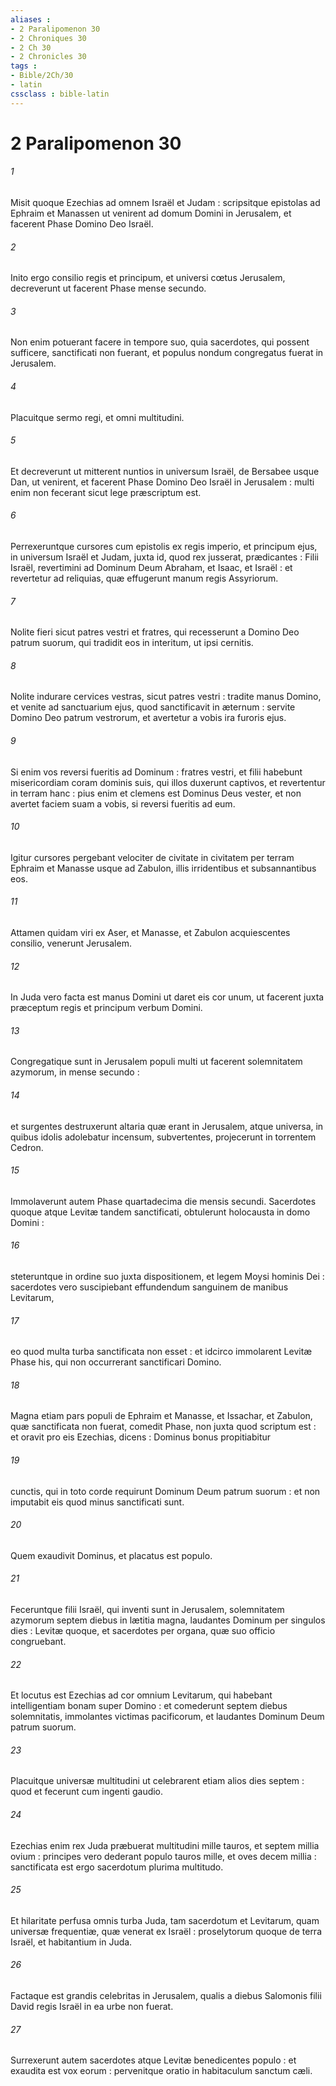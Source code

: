 ```yaml
---
aliases : 
- 2 Paralipomenon 30
- 2 Chroniques 30
- 2 Ch 30
- 2 Chronicles 30
tags : 
- Bible/2Ch/30
- latin
cssclass : bible-latin
---
```


# 2 Paralipomenon 30

###### 1
Misit quoque Ezechias ad omnem Israël et Judam : scripsitque epistolas ad Ephraim et Manassen ut venirent ad domum Domini in Jerusalem, et facerent Phase Domino Deo Israël.
###### 2
Inito ergo consilio regis et principum, et universi cœtus Jerusalem, decreverunt ut facerent Phase mense secundo.
###### 3
Non enim potuerant facere in tempore suo, quia sacerdotes, qui possent sufficere, sanctificati non fuerant, et populus nondum congregatus fuerat in Jerusalem.
###### 4
Placuitque sermo regi, et omni multitudini.
###### 5
Et decreverunt ut mitterent nuntios in universum Israël, de Bersabee usque Dan, ut venirent, et facerent Phase Domino Deo Israël in Jerusalem : multi enim non fecerant sicut lege præscriptum est.
###### 6
Perrexeruntque cursores cum epistolis ex regis imperio, et principum ejus, in universum Israël et Judam, juxta id, quod rex jusserat, prædicantes : Filii Israël, revertimini ad Dominum Deum Abraham, et Isaac, et Israël : et revertetur ad reliquias, quæ effugerunt manum regis Assyriorum.
###### 7
Nolite fieri sicut patres vestri et fratres, qui recesserunt a Domino Deo patrum suorum, qui tradidit eos in interitum, ut ipsi cernitis.
###### 8
Nolite indurare cervices vestras, sicut patres vestri : tradite manus Domino, et venite ad sanctuarium ejus, quod sanctificavit in æternum : servite Domino Deo patrum vestrorum, et avertetur a vobis ira furoris ejus.
###### 9
Si enim vos reversi fueritis ad Dominum : fratres vestri, et filii habebunt misericordiam coram dominis suis, qui illos duxerunt captivos, et revertentur in terram hanc : pius enim et clemens est Dominus Deus vester, et non avertet faciem suam a vobis, si reversi fueritis ad eum.
###### 10
Igitur cursores pergebant velociter de civitate in civitatem per terram Ephraim et Manasse usque ad Zabulon, illis irridentibus et subsannantibus eos.
###### 11
Attamen quidam viri ex Aser, et Manasse, et Zabulon acquiescentes consilio, venerunt Jerusalem.
###### 12
In Juda vero facta est manus Domini ut daret eis cor unum, ut facerent juxta præceptum regis et principum verbum Domini.
###### 13
Congregatique sunt in Jerusalem populi multi ut facerent solemnitatem azymorum, in mense secundo :
###### 14
et surgentes destruxerunt altaria quæ erant in Jerusalem, atque universa, in quibus idolis adolebatur incensum, subvertentes, projecerunt in torrentem Cedron.
###### 15
Immolaverunt autem Phase quartadecima die mensis secundi. Sacerdotes quoque atque Levitæ tandem sanctificati, obtulerunt holocausta in domo Domini :
###### 16
steteruntque in ordine suo juxta dispositionem, et legem Moysi hominis Dei : sacerdotes vero suscipiebant effundendum sanguinem de manibus Levitarum,
###### 17
eo quod multa turba sanctificata non esset : et idcirco immolarent Levitæ Phase his, qui non occurrerant sanctificari Domino.
###### 18
Magna etiam pars populi de Ephraim et Manasse, et Issachar, et Zabulon, quæ sanctificata non fuerat, comedit Phase, non juxta quod scriptum est : et oravit pro eis Ezechias, dicens : Dominus bonus propitiabitur
###### 19
cunctis, qui in toto corde requirunt Dominum Deum patrum suorum : et non imputabit eis quod minus sanctificati sunt.
###### 20
Quem exaudivit Dominus, et placatus est populo.
###### 21
Feceruntque filii Israël, qui inventi sunt in Jerusalem, solemnitatem azymorum septem diebus in lætitia magna, laudantes Dominum per singulos dies : Levitæ quoque, et sacerdotes per organa, quæ suo officio congruebant.
###### 22
Et locutus est Ezechias ad cor omnium Levitarum, qui habebant intelligentiam bonam super Domino : et comederunt septem diebus solemnitatis, immolantes victimas pacificorum, et laudantes Dominum Deum patrum suorum.
###### 23
Placuitque universæ multitudini ut celebrarent etiam alios dies septem : quod et fecerunt cum ingenti gaudio.
###### 24
Ezechias enim rex Juda præbuerat multitudini mille tauros, et septem millia ovium : principes vero dederant populo tauros mille, et oves decem millia : sanctificata est ergo sacerdotum plurima multitudo.
###### 25
Et hilaritate perfusa omnis turba Juda, tam sacerdotum et Levitarum, quam universæ frequentiæ, quæ venerat ex Israël : proselytorum quoque de terra Israël, et habitantium in Juda.
###### 26
Factaque est grandis celebritas in Jerusalem, qualis a diebus Salomonis filii David regis Israël in ea urbe non fuerat.
###### 27
Surrexerunt autem sacerdotes atque Levitæ benedicentes populo : et exaudita est vox eorum : pervenitque oratio in habitaculum sanctum cæli.

